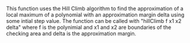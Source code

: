 This function uses the Hill Climb algorithm to find the approximation of a local maximum of a polynomial with an approximation margin delta using some intial step value. The function can be called with "hillClimb f x1 x2 delta" where f is the polynimial and x1 and x2 are boundaries of the checking area and delta is the approximation margin.
